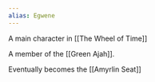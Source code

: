 ```yaml
---
alias: Egwene
---
```


A main character in [[The Wheel of Time]]

A member of the [[Green Ajah]].

Eventually becomes the [[Amyrlin Seat]]